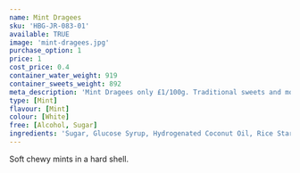 ```yaml
---
name: Mint Dragees
sku: 'HBG-JR-083-01'
available: TRUE
image: 'mint-dragees.jpg'
purchase_option: 1
price: 1
cost_price: 0.4
container_water_weight: 919
container_sweets_weight: 892
meta_description: 'Mint Dragees only £1/100g. Traditional sweets and more at Humbugs Confectionery Store. Specialists in satisfying your sweet tooth!'
type: [Mint]
flavour: [Mint]
colour: [White]
free: [Alcohol, Sugar]
ingredients: 'Sugar, Glucose Syrup, Hydrogenated Coconut Oil, Rice Starch, Flavour, Gum Arabic, Stabiliser: E473 E148. Beeswax Carnauba Wax'
---
```

Soft chewy mints in a hard shell.